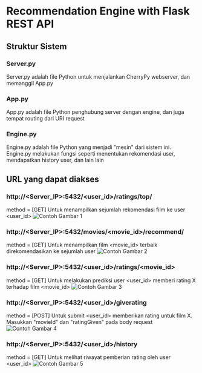 # Recommendation Engine with Flask REST API

## Struktur Sistem

### Server.py
Server.py adalah file Python untuk menjalankan CherryPy webserver, dan memanggil App.py

### App.py
App.py adalah file Python penghubung server dengan engine, dan juga tempat routing dari URI request

### Engine.py
Engine.py adalah file Python yang menjadi "mesin" dari sistem ini. Engine.py melakukan fungsi seperti menentukan rekomendasi user, mendapatkan history user, dan lain lain



## URL yang dapat diakses

### http://<Server_IP>:5432/<user_id>/ratings/top/<count> 
  method = [GET]
  Untuk menampilkan sejumlah <count> rekomendasi film ke user <user_id>
  ![Contoh Gambar 1](./img/ratingstop.png)
  
### http://<Server_IP>:5432/movies/<movie_id>/recommend/<count> 
  method = [GET]
  Untuk menampilkan film <movie_id> terbaik direkomendasikan ke sejumlah <count> user
  ![Contoh Gambar 2](./img/recommendmovietouser.png)
  
### http://<Server_IP>:5432/<user_id>/ratings/<movie_id> 
  method = [GET]
  Untuk melakukan prediksi user <user_id> memberi rating X terhadap film <movie_id>
  ![Contoh Gambar 3](./img/predictusergiverating.png)
  
### http://<Server_IP>:5432/<user_id>/giverating 
  method = [POST]
  Untuk submit <user_id> memberikan rating untuk film X. Masukkan "movieId" dan "ratingGiven" pada body request
  ![Contoh Gambar 4](./img/usergiveratingpost.png)
  
### http://<Server_IP>:5432/<user_id>/history 
  method = [GET]
  Untuk melihat riwayat pemberian rating oleh user <user_id>
  ![Contoh Gambar 5](./img/ratinghistory.png)
  
